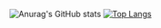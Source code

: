 
![Anurag's GitHub stats](https://github-readme-stats.vercel.app/api?username=ArthurFerrazz&show_icons=true&theme=chartreuse-dark)
[![Top Langs](https://github-readme-stats.vercel.app/api/top-langs/?username=ArthurFerrazz&layout=compact&theme=chartreuse-dark)](https://github.com/ArthurFerrazz/github-readme-stats)

